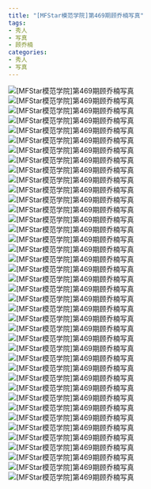 ```yaml
---
title: "[MFStar模范学院]第469期顾乔楠写真"
tags: 
- 秀人
- 写真
- 顾乔楠
categories:
- 秀人
- 写真
---
```


![[MFStar模范学院]第469期顾乔楠写真](https://img.ilovese.xyz/1734710993841.webp)
![[MFStar模范学院]第469期顾乔楠写真](https://img.ilovese.xyz/1734710995755.webp)
![[MFStar模范学院]第469期顾乔楠写真](https://img.ilovese.xyz/1734710997587.webp)
![[MFStar模范学院]第469期顾乔楠写真](https://img.ilovese.xyz/1734710999781.webp)
![[MFStar模范学院]第469期顾乔楠写真](https://img.ilovese.xyz/1734711001834.webp)
![[MFStar模范学院]第469期顾乔楠写真](https://img.ilovese.xyz/1734711003504.webp)
![[MFStar模范学院]第469期顾乔楠写真](https://img.ilovese.xyz/1734711005493.webp)
![[MFStar模范学院]第469期顾乔楠写真](https://img.ilovese.xyz/1734711007454.webp)
![[MFStar模范学院]第469期顾乔楠写真](https://img.ilovese.xyz/1734711009379.webp)
![[MFStar模范学院]第469期顾乔楠写真](https://img.ilovese.xyz/1734711011193.webp)
![[MFStar模范学院]第469期顾乔楠写真](https://img.ilovese.xyz/1734711013781.webp)
![[MFStar模范学院]第469期顾乔楠写真](https://img.ilovese.xyz/1734711015635.webp)
![[MFStar模范学院]第469期顾乔楠写真](https://img.ilovese.xyz/1734711017410.webp)
![[MFStar模范学院]第469期顾乔楠写真](https://img.ilovese.xyz/1734711019471.webp)
![[MFStar模范学院]第469期顾乔楠写真](https://img.ilovese.xyz/1734711021186.webp)
![[MFStar模范学院]第469期顾乔楠写真](https://img.ilovese.xyz/1734711023134.webp)
![[MFStar模范学院]第469期顾乔楠写真](https://img.ilovese.xyz/1734711024894.webp)
![[MFStar模范学院]第469期顾乔楠写真](https://img.ilovese.xyz/1734711026830.webp)
![[MFStar模范学院]第469期顾乔楠写真](https://img.ilovese.xyz/1734711028451.webp)
![[MFStar模范学院]第469期顾乔楠写真](https://img.ilovese.xyz/1734711030376.webp)
![[MFStar模范学院]第469期顾乔楠写真](https://img.ilovese.xyz/1734711032800.webp)
![[MFStar模范学院]第469期顾乔楠写真](https://img.ilovese.xyz/1734711034634.webp)
![[MFStar模范学院]第469期顾乔楠写真](https://img.ilovese.xyz/1734711036483.webp)
![[MFStar模范学院]第469期顾乔楠写真](https://img.ilovese.xyz/1734711037936.webp)
![[MFStar模范学院]第469期顾乔楠写真](https://img.ilovese.xyz/1734711039600.webp)
![[MFStar模范学院]第469期顾乔楠写真](https://img.ilovese.xyz/1734711041576.webp)
![[MFStar模范学院]第469期顾乔楠写真](https://img.ilovese.xyz/1734711043171.webp)
![[MFStar模范学院]第469期顾乔楠写真](https://img.ilovese.xyz/1734711045167.webp)
![[MFStar模范学院]第469期顾乔楠写真](https://img.ilovese.xyz/1734711047442.webp)
![[MFStar模范学院]第469期顾乔楠写真](https://img.ilovese.xyz/1734711049508.webp)
![[MFStar模范学院]第469期顾乔楠写真](https://img.ilovese.xyz/1734711051461.webp)
![[MFStar模范学院]第469期顾乔楠写真](https://img.ilovese.xyz/1734711053377.webp)
![[MFStar模范学院]第469期顾乔楠写真](https://img.ilovese.xyz/1734711055780.webp)
![[MFStar模范学院]第469期顾乔楠写真](https://img.ilovese.xyz/1734711058119.webp)
![[MFStar模范学院]第469期顾乔楠写真](https://img.ilovese.xyz/1734711059949.webp)
![[MFStar模范学院]第469期顾乔楠写真](https://img.ilovese.xyz/1734711061451.webp)
![[MFStar模范学院]第469期顾乔楠写真](https://img.ilovese.xyz/1734711063129.webp)
![[MFStar模范学院]第469期顾乔楠写真](https://img.ilovese.xyz/1734711064650.webp)
![[MFStar模范学院]第469期顾乔楠写真](https://img.ilovese.xyz/1734711066641.webp)
![[MFStar模范学院]第469期顾乔楠写真](https://img.ilovese.xyz/1734711068568.webp)
